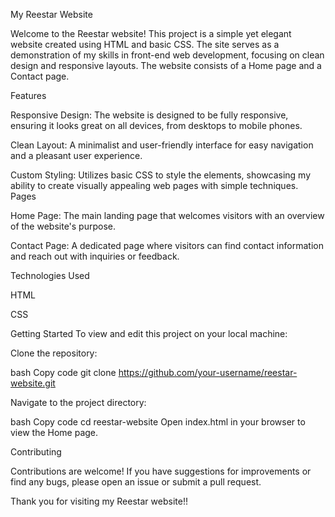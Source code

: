 My Reestar Website

Welcome to the Reestar website! This project is a simple yet elegant website created using HTML and basic CSS. The site serves as a demonstration of my skills in front-end web development, focusing on clean design and responsive layouts. The website consists of a Home page and a Contact page.

Features

Responsive Design: The website is designed to be fully responsive, ensuring it looks great on all devices, from desktops to mobile phones.

Clean Layout: A minimalist and user-friendly interface for easy navigation and a pleasant user experience.

Custom Styling: Utilizes basic CSS to style the elements, showcasing my ability to create visually appealing web pages with simple techniques.
Pages

Home Page: The main landing page that welcomes visitors with an overview of the website's purpose.

Contact Page: A dedicated page where visitors can find contact information and reach out with inquiries or feedback.

Technologies Used

HTML

CSS

Getting Started
To view and edit this project on your local machine:

Clone the repository:

bash
Copy code
git clone https://github.com/your-username/reestar-website.git

Navigate to the project directory:

bash
Copy code
cd reestar-website
Open index.html in your browser to view the Home page.

Contributing

Contributions are welcome! If you have suggestions for improvements or find any bugs, please open an issue or submit a pull request.

Thank you for visiting my Reestar website!!
